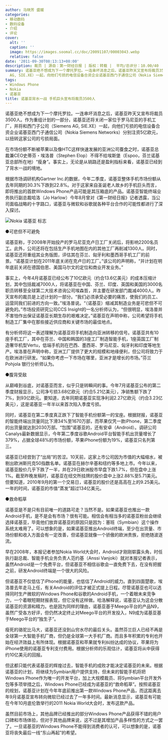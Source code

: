 ```yaml
---
author: 马晓芳 盛媛
categories:
- 移动数码
- 数码设备
- 介绍
- 评论
cover:
  alt: ''
  caption: ''
  image: https://images.soomal.cc/doc/20091107/00003043.webp
  relative: false
date: '2011-09-30T08:13:13+08:00'
description: 裁员 | 源自：第一财经日报 | 版权：转载 |  平均/总评分：10.00/40
summary: 诺基亚绝不想成为下一个摩托罗拉。一连串坏消息之后，诺基亚昨天又宣布将裁员3500人。作为重组计划的一部分，诺基亚还将关闭一家位于罗马尼亚的手机工厂，并将和西门子公司（Siemens
  AG, SIE.XE）一起，向他们亏损的电信设备合资企业诺基亚西门子通信公司（Nokia Siemens Networks）分别注资5亿欧元，以扭转这家公司的亏损局面……
tags:
- Windows Phone
- Nokia
- 诺基亚
title: 诺基亚背水一战 手机巨头宣布将裁员3500人
---
```


诺基亚绝不想成为下一个摩托罗拉。一连串坏消息之后，诺基亚昨天又宣布将裁员3500人。作为重组计划的一部分，诺基亚还将关闭一家位于罗马尼亚的手机工厂，并将和西门子公司（Siemens AG, SIE.XE）一起，向他们亏损的电信设备合资企业诺基亚西门子通信公司（Nokia Siemens Networks）分别注资5亿欧元，以扭转这家公司的亏损局面。

在市场份额不断被苹果以及像HTC这样快速发展的亚洲公司蚕食之时，诺基亚总裁兼CEO史蒂芬・埃洛普（Stephen Elop）不得不给埃斯堡（Espoo，芬兰诺基亚总部所在地）“瘦身”。事实上，无论是从销路还是盈利指标来看，诺基亚已经到了背水一战的境地。

根据市场调研机构Gartner Inc.的数据，今年二季度，诺基亚整体手机市场份额从去年同期的30.3%下跌到22.8%。对于这家来自圣诞老人故乡的手机巨头而言，即将推出的首款Windows Phone产品可能是其压箱底的产品。诺基亚智能终端业务执行副总裁哈洛（Jo Harlow）今年8月曾对《第一财经日报》记者透露，当公司面临战略的十字路口，诺基亚与微软和谷歌就各种平台合作的可能性都进行了深入探讨。

![Nokia 诺基亚 标志](https://images.soomal.cc/doc/20091107/00003043.webp)





●可悲但不可避免

诺基亚称，于2008年开始投产的罗马尼亚克卢日工厂关闭后，将影响2200名员工。此外，公司还将在包括生产手机地图在内的其他工厂再削减1300人。同时，诺基亚还将重组其业务版图，评估其在芬兰、匈牙利和墨西哥手机工厂的前景。“诺基亚计划在2011年底关闭在克卢日的工厂。”该公司的声明称，“并计划在明年底前关闭在德国伯恩、美国马尔文的定位和商业开发业务。”

事实上，今年4月诺基亚已经公布了10亿欧元（约合13.6亿美元）的成本压缩计划，其中包括裁减7000人，将诺基亚在中国、芬兰、印度、英国和美国的3000名职员转移至全球第二大技术咨询公司埃森哲，并主要在研发部门裁减4000人。昨天宣布的裁员是上述计划的一部分。“我们必须承受必要的痛苦，使我们的员工、运营同我们前进的方向一致。”埃洛普说。“（诺基亚）缩减其制造业务是可悲但不可避免的。”市场投资研究公司CCS Insight的一名分析师认为，“但很明显，埃洛普并不害怕作出保证诺基亚长期生存的艰难决定。”诺基亚在声明中称，公司希望将手机制造工厂集中在那些接近供应商和关键市场的最佳地点。

有分析师将这一表述理解为诺基亚将手机制造向亚洲转移的信号。诺基亚共有10座手机工厂，其中在芬兰、中国和韩国的3座工厂制造智能手机，1座英国工厂制造奢华机型Vertu，低端手机则在巴西、墨西哥、罗马尼亚、匈牙利和印度等地生产。埃洛普在声明中称，亚洲工厂提供了更大的规模和地缘便利，但公司将致力于在欧洲进行研发。“如果你考虑一下市场在哪里，亚洲才是增长的市场。”芬兰Pohjola 银行分析师认为。

●腹背受敌

从巅峰到谷底，对诺基亚而言，似乎只是转瞬间的事。今年7月诺基亚公布的第二季度财报显示，公司净亏损3.68亿欧元（约合5.21亿美元），净销售额下跌了7%，到93亿欧元。要知道，去年同期诺基亚实现净利润2.27亿欧元（约合3.23亿美元），这是诺基亚一年半以来首次陷入季度亏损。

同时，诺基亚在第二季度真正跌下了智能手机份额第一的宝座。根据财报，诺基亚的智能终端出货量同比下滑34%至1670万部，而苹果仅凭一款iPhone，第二季度的出货量就达到2030万部。“包围”诺基亚的，还有安卓（Android）。调研公司Canalys最新数据显示，今年第二季度谷歌Android平台智能手机出货量增长了379%，占据全球48%的市场份额，苹果iPhone份额为19%，诺基亚只名列第三。

诺基亚已经尝到了“出局”的苦涩。10天前，这家上市公司因为市值的大幅缩水，被剔出欧洲斯托克50指数名单。诺基亚在赫尔辛基和纽约等多地上市。今年以来，诺基亚股价几乎下跌了一半，并在29日欧洲股市早盘下跌1.7%，但在盘中上涨1%。截至昨晚发稿时，诺基亚在纽交所挂牌的股价盘中上涨2.88%至5.71美元。但要知道，2010年9月的第一个交易日，诺基亚的股价还是高高在上的9.25美元。一年的时间，诺基亚的市值“蒸发”超过134亿美元。

●救命稻草

诺基亚是不是只有目前唯一的道路可走？当然不是。如果诺基亚也推出一款Android手机，是不是会有市场？很有可能。相信会有相当多的诺基亚粉丝会继续选择诺基亚，毕竟他们放弃诺基亚的原因只是因为：塞班（Symbian）这个操作系统太难用了。可以想象的是，如果诺基亚推出Android终端，至少在出货量、市场份额和收入方面会有一定改善，但诺基亚就像一个骄傲的欧洲贵族，拒绝随波逐流。

早在2008年，本报记者参加Nokia World大会时，Android才刚刚崭露头角，时任执行副总裁、智能手机业务负责人范约基（Anssi Vanjoki）就对本报记者表示，虽然Android是一个免费平台，但诺基亚不相信谷歌会一直免费下去，在没有把握之前，研发Android终端是一个很大的风险。

但诺基亚不仅低估了iPhone的能量，也低估了Android的威力。直到四面楚歌，埃洛普去年走马上任，有关Android的评估才被正式提上日程。尽管诺基亚也可以选择同时生产微软的Windows Phone和谷歌的Android手机，一个着眼未来竞争力，一个着眼短期财报表现，但它没有这样做。哈洛解释说，诺基亚认为这会分散诺基亚的资源和精力。也是因为同样的理由，诺基亚基于Meego平台的产品N9，虽然广受各方好评，但仍然决定终止对Meego平台的开发投入，N9成为诺基亚基于Meego平台的“独生子”。

瘦死的骆驼比马大，诺基亚还没到山穷水尽的最后关头。虽然芬兰巨人已经不再是全球第一大智能手机厂商，但仍是全球第一大手机厂商。而且多年积累的专利也开始在经济效益上有所体现。根据诺基亚和苹果就专利纠纷达成的协议，苹果将为iPhone使用的诺基亚专利支付费用。根据分析师的乐观估计，诺基亚将从中获得约10亿美元的回报。

但这都只能代表诺基亚的辉煌过去，智能手机的成败才能决定诺基亚的未来。根据诺基亚的计划，将继续为Symbian用户提供支持，但未来的智能手机将把Windows Phone作为唯一的开发平台，加上大规模裁员、将Symbian平台开发外包等多项举措之后，Windows Phone已经成为诺基亚的“救命稻草”。按照诺基亚的规划，诺基亚计划在今年年底前推出第一款Windows Phone产品，而这距离去年9月诺基亚宣布转向微软已经过去了一年多时间。最新消息显示，诺基亚有可能在今年10月底伦敦举行的2011 Nokia World大会时，发布这款产品。

虽然目前市场上，其他品牌已经推出的部分Windows Phone产品获得不错的用户口碑和市场体验，但对于其他品牌来说，这不过是其增加产品多样性的方式之一罢了。一旦诺基亚的Windows Phone不能得到消费者的认可，可以想象的是，诺基亚将丧失最后一线“东山再起”的希望。
